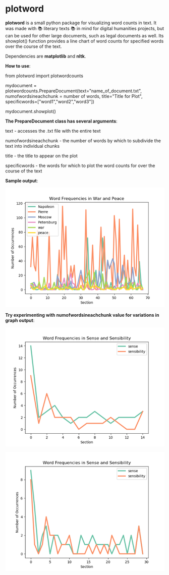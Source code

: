 # plotword
**plotword** is a small python package for visualizing word counts in text. It was made with :books: literary texts :books: in mind for digital humanities projects, but can be used for other large documents, such as legal documents as well. Its showplot() function provides a line chart of word counts for specified words over the course of the text.

Dependencies are **matplotlib** and **nltk**. 

**How to use**:

from plotword import plotwordcounts

mydocument = plotwordcounts.PrepareDocument(text="name_of_document.txt", numofwordsineachchunk = number of words, title="Title for Plot",
                            specificwords=["word1","word2","word3"])


mydocument.showplot()



**The PrepareDocument class has several arguments**:

text - accesses the .txt file with the entire text

numofwordsineachchunk - the number of words by which to subdivide the text into individual chunks 

title - the title to appear on the plot

specificwords - the words for which to plot the word counts for over the course of the text

**Sample output**:

!["War and Peace" example](/images/wandp_wordfreq.png)

**Try experimenting with numofwordsineachchunk value for variations in graph output**: 

!["Sense and Sensibility one](/images/sands_wordfreq1.png)

!["Sense and Sensibility two](/images/sands_wordfreq2.png)

